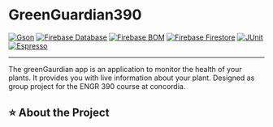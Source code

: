 # GreenGuardian390
[![Gson](https://img.shields.io/badge/Gson-2.8.9-blue.svg)](https://search.maven.org/artifact/com.google.code.gson/gson/2.8.9/jar)
[![Firebase Database](https://img.shields.io/badge/Firebase%20Database-20.0.0-orange.svg)](https://firebase.google.com/docs/database)
[![Firebase BOM](https://img.shields.io/badge/Firebase%20BOM-31.2.3-red.svg)](https://firebase.google.com/docs/android/setup#add_the_sdk)
[![Firebase Firestore](https://img.shields.io/badge/Firebase%20Firestore-24.4.4-orange.svg)](https://firebase.google.com/docs/firestore)
[![JUnit](https://img.shields.io/badge/JUnit-4.13.2-green.svg)](https://junit.org/junit4/)
[![Espresso](https://img.shields.io/badge/Espresso-3.5.1-green.svg)](https://developer.android.com/training/testing/espresso)


-----

The greenGaurdian app is an application to monitor the health of your plants. It provides you with live information about your plant. 
Designed as group project for the ENGR 390 course at concordia. 

## ⭐️ About the Project 
